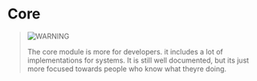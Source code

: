 # Core

> ![WARNING](https://img.shields.io/badge/WARNING-yellow?style=for-the-badge)
>
> The core module is more for developers. it includes a lot of implementations for systems.
> It is still well documented, but its just more focused towards people who know what theyre doing.
